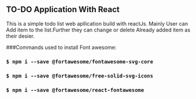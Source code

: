 
## TO-DO Application With React

This is a simple todo list web apllication build with reactJs. Mainly User can Add item to the list.Further they can change or delete Already added item as their desier.


###Commands used to install Font awesome:
### `$ npm i --save @fortawesome/fontawesome-svg-core`
### `$ npm i --save @fortawesome/free-solid-svg-icons`
### `$ npm i --save @fortawesome/react-fontawesome`

